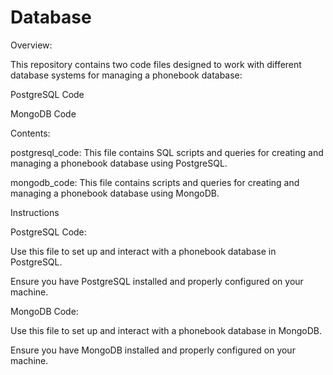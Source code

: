 # Database

Overview:

This repository contains two code files designed to work with different database systems for managing a phonebook database:

PostgreSQL Code

MongoDB Code

Contents:

postgresql_code: This file contains SQL scripts and queries for creating and managing a phonebook database using PostgreSQL.

mongodb_code: This file contains scripts and queries for creating and managing a phonebook database using MongoDB.

Instructions

PostgreSQL Code:

Use this file to set up and interact with a phonebook database in PostgreSQL.

Ensure you have PostgreSQL installed and properly configured on your machine.

MongoDB Code:

Use this file to set up and interact with a phonebook database in MongoDB.

Ensure you have MongoDB installed and properly configured on your machine.